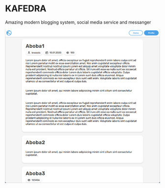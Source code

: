 # KAFEDRA
Amazing modern blogging system, social media service and messanger

![Screenshot](content/preview.png)
